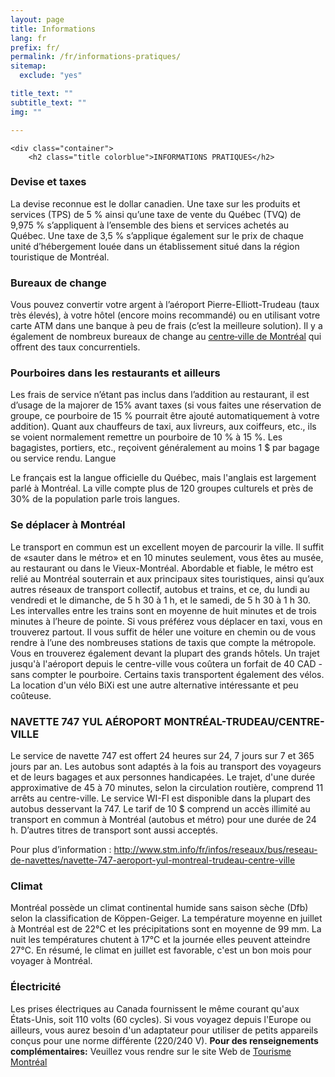 ```yaml
---
layout: page
title: Informations
lang: fr
prefix: fr/
permalink: /fr/informations-pratiques/
sitemap:
  exclude: "yes"

title_text: ""
subtitle_text: ""
img: ""

---
```


<div class="container-fluid">
	<section>

	<div class="container">
		<h2 class="title colorblue">INFORMATIONS PRATIQUES</h2>

<h3 class='subtitle'>Devise et taxes</h3>
La devise reconnue est le dollar canadien. Une taxe sur les produits et services (TPS) de 5 % ainsi qu’une taxe de vente du Québec (TVQ) de 9,975 % s’appliquent à l’ensemble des biens et services achetés au Québec. Une taxe de 3,5 % s’applique également sur le prix de chaque unité d’hébergement louée dans un établissement situé dans la région touristique de Montréal.

<h3 class='subtitle'>Bureaux de change</h3>
Vous pouvez convertir votre argent à l’aéroport Pierre-Elliott-Trudeau (taux très élevés), à votre hôtel (encore moins recommandé) ou en utilisant votre carte ATM dans une banque à peu de frais (c’est la meilleure solution). Il y a également de nombreux bureaux de change au <a href='https://www.google.ca/?gws_rd=ssl#q=currency%20exchanges%20downtown%20montreal&rflfq=1&rlha=0&tbm=lcl&tbs=lf:1,lf_ui:2&rlfi=hd:;si:'>centre‑ville de Montréal</a> qui offrent des taux concurrentiels.

<h3 class='subtitle'>Pourboires dans les restaurants et ailleurs</h3>
Les frais de service n’étant pas inclus dans l’addition au restaurant, il est d’usage de la majorer de 15% avant taxes (si vous faites une réservation de groupe, ce pourboire de 15 % pourrait être ajouté automatiquement à votre addition). Quant aux chauffeurs de taxi, aux livreurs, aux coiffeurs, etc., ils se voient normalement remettre un pourboire de 10 % à 15 %. Les bagagistes, portiers, etc., reçoivent généralement au moins 1 $ par bagage ou service rendu.
Langue

Le français est la langue officielle du Québec, mais l'anglais est largement parlé à Montréal.
La ville compte plus de 120 groupes culturels et près de 30% de la population parle trois langues. 

<h3 class='subtitle'>Se déplacer à Montréal</h3>

Le transport en commun est un excellent moyen de parcourir la ville. Il suffit de «sauter dans le métro» et en 10 minutes seulement, vous êtes au musée, au restaurant ou dans le Vieux-Montréal. Abordable et fiable, le métro est relié au Montréal souterrain et aux principaux sites touristiques, ainsi qu’aux autres réseaux de transport collectif, autobus et trains, et ce, du lundi au vendredi et le dimanche, de 5 h 30 à 1 h, et le samedi, de 5 h 30 à 1 h 30. Les intervalles entre les trains sont en moyenne de huit minutes et de trois minutes à l’heure de pointe. Si vous préférez vous déplacer en taxi, vous en trouverez partout. Il vous suffit de héler une voiture en chemin ou de vous rendre à l’une des nombreuses stations de taxis que compte la métropole. Vous en trouverez également devant la plupart des grands hôtels. Un trajet jusqu'à l'aéroport depuis le centre-ville vous coûtera un forfait de 40 CAD - sans compter le pourboire. Certains taxis transportent également des vélos. La location d'un vélo BiXi est une autre alternative intéressante et peu coûteuse.

<h3 class='subtitle'>NAVETTE 747 YUL AÉROPORT MONTRÉAL-TRUDEAU/CENTRE-VILLE</h3>
Le service de navette 747 est offert 24 heures sur 24, 7 jours sur 7 et 365 jours par an. Les autobus sont adaptés à la fois au transport des voyageurs et de leurs bagages et aux personnes handicapées. Le trajet, d'une durée approximative de 45 à 70 minutes, selon la circulation routière, comprend 11 arrêts au centre-ville. Le service WI-FI est disponible dans la plupart des autobus desservant la 747. Le tarif de 10 $ comprend un accès illimité au transport en commun à Montréal (autobus et métro) pour une durée de 24 h. D’autres titres de transport sont aussi acceptés.

Pour plus d’information : <a href='http://www.stm.info/fr/infos/reseaux/bus/reseau-de-navettes/navette-747-aeroport-yul-montreal-trudeau-centre-ville'>http://www.stm.info/fr/infos/reseaux/bus/reseau-de-navettes/navette-747-aeroport-yul-montreal-trudeau-centre-ville</a>

<h3 class='subtitle'>Climat</h3>

Montréal possède un climat continental humide sans saison sèche (Dfb) selon la classification de Köppen-Geiger. La température moyenne en juillet à Montréal est de 22°C et les précipitations sont en moyenne de 99 mm. La nuit les températures chutent à 17°C et la journée elles peuvent atteindre 27°C. En résumé, le climat en juillet est favorable, c'est un bon mois pour voyager à Montréal.

<h3 class='subtitle'>Électricité</h3>

Les prises électriques au Canada fournissent le même courant qu'aux États-Unis, soit 110 volts (60 cycles). Si vous voyagez depuis l'Europe ou ailleurs, vous aurez besoin d'un adaptateur pour utiliser de petits appareils conçus pour une norme différente (220/240 V).
<strong>Pour des renseignements complémentaires:</strong> Veuillez vous rendre sur le site Web de <a href='http://www.tourisme-montreal.org/Info-voyageurs/FAQ'>Tourisme Montréal</a>
</div>
</section>
</div>